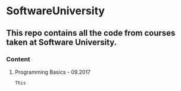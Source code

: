# SoftwareUniversity

## This repo contains all the code from courses taken at Software University.

### Content
<ol>
<li>Programming Basics - 09.2017

	This
	
<ol>